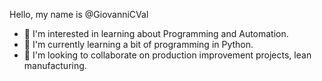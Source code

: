 Hello, my name is @GiovanniCVal
- 👀 I'm interested in learning about Programming and Automation.
- 🌱 I'm currently learning a bit of programming in Python.
- 💞️ I'm looking to collaborate on production improvement projects, lean manufacturing.
<!---
GiovanniCVal/GiovanniCVal is a ✨ special ✨ repository because its `README.md` (this file) appears on your GitHub profile.
You can click the Preview link to take a look at your changes.
--->
